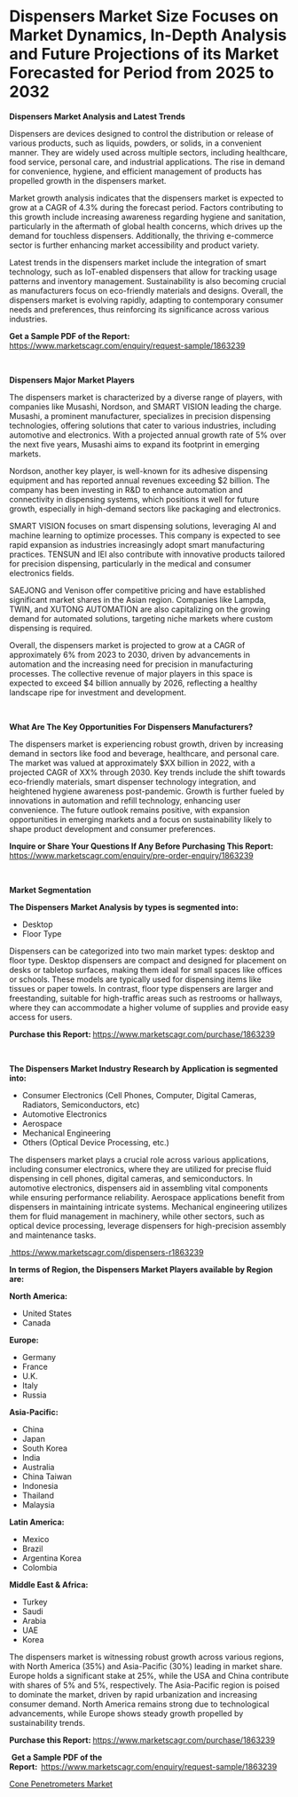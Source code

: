 <p><h1>Dispensers Market Size Focuses on Market Dynamics, In-Depth Analysis and Future Projections of its Market Forecasted for Period from 2025 to 2032</h1></p><p><strong>Dispensers Market Analysis and Latest Trends</strong></p>
<p><p>Dispensers are devices designed to control the distribution or release of various products, such as liquids, powders, or solids, in a convenient manner. They are widely used across multiple sectors, including healthcare, food service, personal care, and industrial applications. The rise in demand for convenience, hygiene, and efficient management of products has propelled growth in the dispensers market.</p><p>Market growth analysis indicates that the dispensers market is expected to grow at a CAGR of 4.3% during the forecast period. Factors contributing to this growth include increasing awareness regarding hygiene and sanitation, particularly in the aftermath of global health concerns, which drives up the demand for touchless dispensers. Additionally, the thriving e-commerce sector is further enhancing market accessibility and product variety.</p><p>Latest trends in the dispensers market include the integration of smart technology, such as IoT-enabled dispensers that allow for tracking usage patterns and inventory management. Sustainability is also becoming crucial as manufacturers focus on eco-friendly materials and designs. Overall, the dispensers market is evolving rapidly, adapting to contemporary consumer needs and preferences, thus reinforcing its significance across various industries.</p></p>
<p><strong>Get a Sample PDF of the Report:&nbsp;</strong> <a href="https://www.marketscagr.com/enquiry/request-sample/1863239?utm_campaign=1166&utm_medium=2&utm_source=Github&utm_content=ia&utm_term=19022025&utm_id=dispensers">https://www.marketscagr.com/enquiry/request-sample/1863239</a></p>
<p>&nbsp;</p>
<p><strong>Dispensers Major Market Players</strong></p>
<p><p>The dispensers market is characterized by a diverse range of players, with companies like Musashi, Nordson, and SMART VISION leading the charge. Musashi, a prominent manufacturer, specializes in precision dispensing technologies, offering solutions that cater to various industries, including automotive and electronics. With a projected annual growth rate of 5% over the next five years, Musashi aims to expand its footprint in emerging markets.</p><p>Nordson, another key player, is well-known for its adhesive dispensing equipment and has reported annual revenues exceeding $2 billion. The company has been investing in R&D to enhance automation and connectivity in dispensing systems, which positions it well for future growth, especially in high-demand sectors like packaging and electronics.</p><p>SMART VISION focuses on smart dispensing solutions, leveraging AI and machine learning to optimize processes. This company is expected to see rapid expansion as industries increasingly adopt smart manufacturing practices. TENSUN and IEI also contribute with innovative products tailored for precision dispensing, particularly in the medical and consumer electronics fields.</p><p>SAEJONG and Venison offer competitive pricing and have established significant market shares in the Asian region. Companies like Lampda, TWIN, and XUTONG AUTOMATION are also capitalizing on the growing demand for automated solutions, targeting niche markets where custom dispensing is required.</p><p>Overall, the dispensers market is projected to grow at a CAGR of approximately 6% from 2023 to 2030, driven by advancements in automation and the increasing need for precision in manufacturing processes. The collective revenue of major players in this space is expected to exceed $4 billion annually by 2026, reflecting a healthy landscape ripe for investment and development.</p></p>
<p>&nbsp;</p>
<p><strong>What Are The Key Opportunities For Dispensers Manufacturers?</strong></p>
<p><p>The dispensers market is experiencing robust growth, driven by increasing demand in sectors like food and beverage, healthcare, and personal care. The market was valued at approximately $XX billion in 2022, with a projected CAGR of XX% through 2030. Key trends include the shift towards eco-friendly materials, smart dispenser technology integration, and heightened hygiene awareness post-pandemic. Growth is further fueled by innovations in automation and refill technology, enhancing user convenience. The future outlook remains positive, with expansion opportunities in emerging markets and a focus on sustainability likely to shape product development and consumer preferences.</p></p>
<p><strong>Inquire or Share Your Questions If Any Before Purchasing This Report:</strong> <a href="https://www.marketscagr.com/enquiry/pre-order-enquiry/1863239?utm_campaign=1166&utm_medium=2&utm_source=Github&utm_content=ia&utm_term=19022025&utm_id=dispensers">https://www.marketscagr.com/enquiry/pre-order-enquiry/1863239</a></p>
<p>&nbsp;</p>
<p><strong>Market Segmentation</strong></p>
<p><strong>The Dispensers Market Analysis by types is segmented into:</strong></p>
<p><ul><li>Desktop</li><li>Floor Type</li></ul></p>
<p><p>Dispensers can be categorized into two main market types: desktop and floor type. Desktop dispensers are compact and designed for placement on desks or tabletop surfaces, making them ideal for small spaces like offices or schools. These models are typically used for dispensing items like tissues or paper towels. In contrast, floor type dispensers are larger and freestanding, suitable for high-traffic areas such as restrooms or hallways, where they can accommodate a higher volume of supplies and provide easy access for users.</p></p>
<p><strong>Purchase this Report:&nbsp;</strong><a href="https://www.marketscagr.com/purchase/1863239?utm_campaign=1166&utm_medium=2&utm_source=Github&utm_content=ia&utm_term=19022025&utm_id=dispensers">https://www.marketscagr.com/purchase/1863239</a></p>
<p>&nbsp;</p>
<p><strong>The Dispensers Market Industry Research by Application is segmented into:</strong></p>
<p><ul><li>Consumer Electronics (Cell Phones, Computer, Digital Cameras, Radiators, Semiconductors, etc)</li><li>Automotive Electronics</li><li>Aerospace</li><li>Mechanical Engineering</li><li>Others (Optical Device Processing, etc.)</li></ul></p>
<p><p>The dispensers market plays a crucial role across various applications, including consumer electronics, where they are utilized for precise fluid dispensing in cell phones, digital cameras, and semiconductors. In automotive electronics, dispensers aid in assembling vital components while ensuring performance reliability. Aerospace applications benefit from dispensers in maintaining intricate systems. Mechanical engineering utilizes them for fluid management in machinery, while other sectors, such as optical device processing, leverage dispensers for high-precision assembly and maintenance tasks.</p></p>
<p><a href="https://www.marketscagr.com/dispensers-r1863239?utm_campaign=1166&utm_medium=2&utm_source=Github&utm_content=ia&utm_term=19022025&utm_id=dispensers">&nbsp;https://www.marketscagr.com/dispensers-r1863239</a></p>
<p><strong>In terms of Region, the Dispensers Market Players available by Region are:</strong></p>
<p>
    <p> <strong> North America: </strong>
        <ul>
            <li>United States</li>
            <li>Canada</li>
        </ul>
        </p> 
    <p> <strong> Europe: </strong>
        <ul>
            <li>Germany</li>
            <li>France</li>
            <li>U.K.</li>
            <li>Italy</li>
            <li>Russia</li>
        </ul>
        </p> 
    <p> <strong> Asia-Pacific: </strong>
        <ul>
            <li>China</li>
            <li>Japan</li>
            <li>South Korea</li>
            <li>India</li>
            <li>Australia</li>
            <li>China Taiwan</li>
            <li>Indonesia</li>
            <li>Thailand</li>
            <li>Malaysia</li>
        </ul>
        </p> 
    <p> <strong> Latin America: </strong>
        <ul>
            <li>Mexico</li>
            <li>Brazil</li>
            <li>Argentina Korea</li>
            <li>Colombia</li>
        </ul>
        </p> 
    <p> <strong> Middle East & Africa: </strong>
        <ul>
            <li>Turkey</li>
            <li>Saudi</li>
            <li>Arabia</li>
            <li>UAE</li>
            <li>Korea</li>
        </ul>
    </p>
    </p>
<p><p>The dispensers market is witnessing robust growth across various regions, with North America (35%) and Asia-Pacific (30%) leading in market share. Europe holds a significant stake at 25%, while the USA and China contribute with shares of 5% and 5%, respectively. The Asia-Pacific region is poised to dominate the market, driven by rapid urbanization and increasing consumer demand. North America remains strong due to technological advancements, while Europe shows steady growth propelled by sustainability trends.</p></p>
<p><strong>Purchase this Report: </strong><a href="https://www.marketscagr.com/purchase/1863239?utm_campaign=1166&utm_medium=2&utm_source=Github&utm_content=ia&utm_term=19022025&utm_id=dispensers">https://www.marketscagr.com/purchase/1863239</a></p>
<p>&nbsp;<strong>Get a Sample PDF of the Report:&nbsp;&nbsp;</strong><a href="https://www.marketscagr.com/enquiry/request-sample/1863239?utm_campaign=1166&utm_medium=2&utm_source=Github&utm_content=ia&utm_term=19022025&utm_id=dispensers">https://www.marketscagr.com/enquiry/request-sample/1863239</a></p>
<p><strong></strong></p>
<p><p><a href="https://github.com/willjis/Market-Research-Report-List-1/blob/main/cone-penetrometers-market.md?utm_campaign=1166&utm_medium=2&utm_source=Github&utm_content=ia&utm_term=19022025&utm_id=dispensers">Cone Penetrometers Market</a></p></p>